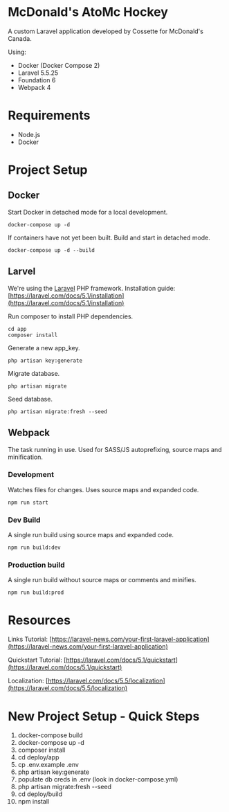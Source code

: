# McDonald's AtoMc Hockey
A custom Laravel application developed by Cossette for McDonald's Canada.

Using:

- Docker (Docker Compose 2)
- Laravel 5.5.25
- Foundation 6
- Webpack 4

# Requirements

- Node.js
- Docker

# Project Setup

## Docker
Start Docker in detached mode for a local development.
```
docker-compose up -d
```
If containers have not yet been built. Build and start in detached mode.
```
docker-compose up -d --build
```

## Larvel
We're using the [Laravel](https://laravel.com/docs/5.5) PHP framework.
Installation guide: [https://laravel.com/docs/5.1/installation](https://laravel.com/docs/5.1/installation)

Run composer to install PHP dependencies.
```
cd app
composer install
```

Generate a new app_key.
```
php artisan key:generate
```

Migrate database.
```
php artisan migrate
```

Seed database.
```
php artisan migrate:fresh --seed
```

## Webpack
The task running in use. Used for SASS/JS autoprefixing, source maps and minification.

### Development
Watches files for changes. Uses source maps and expanded code.
```
npm run start
```

### Dev Build
A single run build using source maps and expanded code.
```
npm run build:dev
```

### Production build
A single run build without source maps or comments and minifies.
```
npm run build:prod
```

# Resources
Links Tutorial: [https://laravel-news.com/your-first-laravel-application](https://laravel-news.com/your-first-laravel-application)

Quickstart Tutorial: [https://laravel.com/docs/5.1/quickstart](https://laravel.com/docs/5.1/quickstart)

Localization: [https://laravel.com/docs/5.5/localization](https://laravel.com/docs/5.5/localization)




# New Project Setup - Quick Steps
1. docker-compose build
2. docker-compose up -d
3. composer install
4. cd deploy/app
5. cp .env.example .env
6. php artisan key:generate
7. populate db creds in .env (look in docker-compose.yml)
8. php artisan migrate:fresh --seed
9. cd deploy/build
10. npm install

